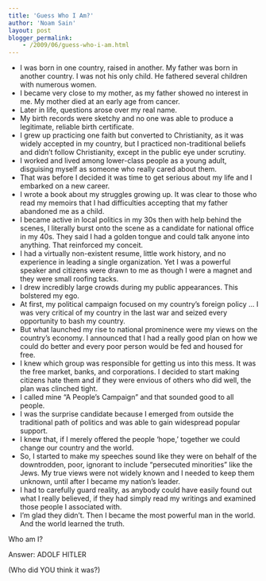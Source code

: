 ```yaml
---
title: 'Guess Who I Am?'
author: 'Noam Sain'
layout: post
blogger_permalink:
    - /2009/06/guess-who-i-am.html
---
```


- I was born in one country, raised in another. My father was born in another country. I was not his only child. He fathered several children with numerous women.
- I became very close to my mother, as my father showed no interest in me. My mother died at an early age from cancer.
- Later in life, questions arose over my real name.
- My birth records were sketchy and no one was able to produce a legitimate, reliable birth certificate.
- I grew up practicing one faith but converted to Christianity, as it was widely accepted in my country, but I practiced non-traditional beliefs and didn’t follow Christianity, except in the public eye under scrutiny.
- I worked and lived among lower-class people as a young adult, disguising myself as someone who really cared about them.
- That was before I decided it was time to get serious about my life and I embarked on a new career.
- I wrote a book about my struggles growing up. It was clear to those who read my memoirs that I had difficulties accepting that my father abandoned me as a child.
- I became active in local politics in my 30s then with help behind the scenes, I literally burst onto the scene as a candidate for national office in my 40s. They said I had a golden tongue and could talk anyone into anything. That reinforced my conceit.
- I had a virtually non-existent resume, little work history, and no experience in leading a single organization. Yet I was a powerful speaker and citizens were drawn to me as though I were a magnet and they were small roofing tacks.
- I drew incredibly large crowds during my public appearances. This bolstered my ego.
- At first, my political campaign focused on my country’s foreign policy … I was very critical of my country in the last war and seized every opportunity to bash my country.
- But what launched my rise to national prominence were my views on the country’s economy. I announced that I had a really good plan on how we could do better and every poor person would be fed and housed for free.
- I knew which group was responsible for getting us into this mess. It was the free market, banks, and corporations. I decided to start making citizens hate them and if they were envious of others who did well, the plan was clinched tight.
- I called mine “A People’s Campaign” and that sounded good to all people.
- I was the surprise candidate because I emerged from outside the traditional path of politics and was able to gain widespread popular support.
- I knew that, if I merely offered the people ‘hope,’ together we could change our country and the world.
- So, I started to make my speeches sound like they were on behalf of the downtrodden, poor, ignorant to include “persecuted minorities” like the Jews. My true views were not widely known and I needed to keep them unknown, until after I became my nation’s leader.
- I had to carefully guard reality, as anybody could have easily found out what I really believed, if they had simply read my writings and examined those people I associated with.
- I’m glad they didn’t. Then I became the most powerful man in the world. And the world learned the truth.

Who am I?

Answer: ADOLF HITLER

(Who did YOU think it was?)